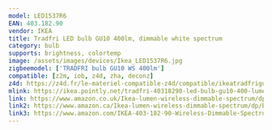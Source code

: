 ```yaml
---
model: LED1537R6
EAN: 403.182.90
vendor: IKEA
title: Tradfri LED bulb GU10 400lm, dimmable white spectrum
category: bulb
supports: brightness, colortemp
image: /assets/images/devices/Ikea_LED1537R6.jpg
zigbeemodel: ['TRADFRI bulb GU10 WS 400lm']
compatible: [z2m, iob, z4d, zha, deconz]
z4d: https://z4d.fr/le-materiel-compatible-z4d/compatible/ikeatradfrigu10
mlink: https://ikea.pointly.net/tradfri-40318290-led-bulb-gu10-400-lumen-wireless-dimmable-white-spectrum-ikea-sweden
link: https://www.amazon.co.uk/Ikea-lumen-wireless-dimmable-spectrum/dp/B0747ZKVML
link2: https://www.amazon.ca/Ikea-lumen-wireless-dimmable-spectrum/dp/B0747ZKVML
link3: https://www.amazon.com/IKEA-403-182-90-Wireless-Dimmable-Spectrum/dp/B07KM1RB7Q
---
```

